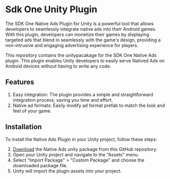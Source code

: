 # Sdk One Unity Plugin
The SDK One Native Ads Plugin for Unity is a powerful tool that allows developers to seamlessly integrate native ads into their Android games. With this plugin, developers can monetize their games by displaying targeted ads that blend in seamlessly with the game's design, providing a non-intrusive and engaging advertising experience for players.

This repository contains the unitypacakage for the SDK One Native Ads plugin. This plugin enables Unity developers to easily serve Natived Ads on Android devices without having to write any code.

## Features
1. Easy integration: The plugin provides a simple and straightforward integration process, saving you time and effort.
2. Native ad formats: Easily modify ad format prefab to match the look and feel of your game.

## Installation
To install the Native Ads Plugin in your Unity project, follow these steps:

2. [Download]([url](https://github.com/GreedyGame/sdkone-unity_native_ads_plugin/releases/latest)) the Native Ads unity package from this GitHub repository.
3. Open your Unity project and navigate to the "Assets" menu.
4. Select "Import Package" > "Custom Package" and choose the downloaded package file.
5. Unity will import the plugin assets into your project.

